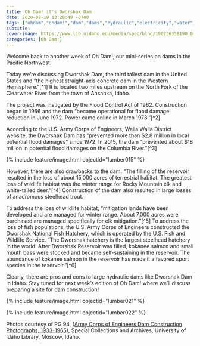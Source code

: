 ```yaml
---
title: Oh Dam! it's Dworshak Dam
date: 2020-08-19 13:28:49 -0700
tags: ["ohdam","ohdam!","dam","dams","hydraulic","electricity","water","irrigation","ColumbiaRiver","ColumbiaRiverBasin"]
subtitle: 
cover-image: https://www.lib.uidaho.edu/media/spec/blog/190236358190_0.jpg
categories: [Oh Dam!]
---
```


Welcome back to another week of Oh Dam!, our mini-series on dams in the Pacific Northwest.

Today we’re discussing Dworshak Dam, the third tallest dam in the United States and “the highest straight-axis concrete dam in the
Western Hemisphere.”[^1] It is located two miles upstream on the North Fork of the Clearwater River from the town of Ahsahka, Idaho.

The project was instigated by the Flood Control Act of 1962. Construction began in 1966 and the dam “became operational for flood
damage reduction in June 1972. Power came online in March 1973.”[^2]

According to the U.S. Army Corps of Engineers, Walla Walla District website, the Dworshak Dam has “prevented more than $2.8 million in local potential flood damages” since 1972. In 2015, the dam “prevented about $18 million in potential flood damages on the Columbia River."[^3]

{% include feature/image.html objectid="lumber015" %}

However, there are also drawbacks to the dam. “The filling of the reservoir resulted in the loss of about 15,000 acres of terrestrial habitat. The greatest loss of wildlife habitat was the winter range for Rocky Mountain elk and white-tailed deer.”[^4] Construction of the dam also resulted in large losses of anadromous steelhead trout.

To address the loss of wildlife habitat, “mitigation lands have been developed and are managed for winter range. About 7,000 acres
were purchased are managed specifically for elk mitigation.”[^5] To address the loss of fish populations, the U.S. Army Corps of Engineers constructed the Dworshak National Fish Hatchery, which is operated by the U.S. Fish and Wildlife Service. “The Dworshak hatchery is the largest steelhead hatchery in the world. After Dworshak Reservoir was filled, kokanee salmon and small mouth bass were stocked and became self-sustaining in the reservoir. The abundance of kokanee salmon in the reservoir has made it a favored sport species in the reservoir.”[^6]

Clearly, there are pros and cons to large hydraulic dams like Dworshak Dam in Idaho. Stay tuned for next week’s edition of Oh Dam! where we’ll discuss preparing a site for dam construction!

{% include feature/image.html objectid="lumber021" %}
 
{% include feature/image.html objectid="lumber022" %}

[^1-6]: [Dworshak Dam and Reservoir](https://www.nww.usace.army.mil/Locations/District-Locks-and-Dams/Dworshak-Dam-and-Reservoir/)

Photos courtesy of PG 94, ([Army Corps of Engineers Dam Construction Photographs, 1933-1965](https://archiveswest.orbiscascade.org/ark:/80444/xv165618/op=fstyle.aspx?t=k&amp;q=)), Special Collections and Archives, University of Idaho Library, Moscow, Idaho.

